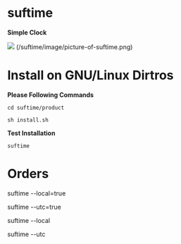 # suftime
<strong>Simple Clock</strong>

<img src="https://github.com/sami2020pro/suftime/suftime/image/picture-of-suftime.png" />
(/suftime/image/picture-of-suftime.png)

# Install on GNU/Linux Dirtros 
<b>Please Following Commands</b>

`cd suftime/product`

`sh install.sh`

<b>Test Installation</b>

`suftime`

# Orders

<p>suftime --local=true</p>
<p>suftime --utc=true</p>

<p>suftime --local</p>
<p>suftime --utc</p>
